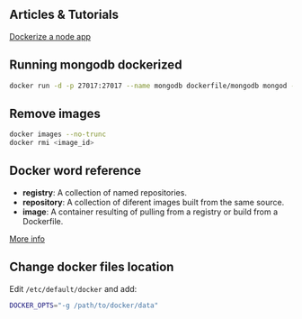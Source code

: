 
## Articles & Tutorials

[Dockerize a node app](https://nodesource.com/blog/dockerizing-your-nodejs-applications)


## Running mongodb dockerized

```sh
docker run -d -p 27017:27017 --name mongodb dockerfile/mongodb mongod --smallfiles
```

## Remove images

```sh
docker images --no-trunc
docker rmi <image_id>
```

## Docker word reference

* **registry**: A collection of named repositories.
* **repository**: A collection of diferent images built from the same source.
* **image**: A container resulting of pulling from a registry or build from a Dockerfile.

[More info](http://blog.thoward37.me/articles/where-are-docker-images-stored/)

## Change docker files location

Edit `/etc/default/docker` and add:

```sh
DOCKER_OPTS="-g /path/to/docker/data"
```

